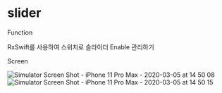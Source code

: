 # slider

Function

RxSwift를 사용하여 스위치로 슬라이더 Enable 관리하기


Screen

![Simulator Screen Shot - iPhone 11 Pro Max - 2020-03-05 at 14 50 08](https://user-images.githubusercontent.com/25197752/77714639-d8634100-701c-11ea-94ed-14ab67403b8f.png)
![Simulator Screen Shot - iPhone 11 Pro Max - 2020-03-05 at 14 50 15](https://user-images.githubusercontent.com/25197752/77714634-d7321400-701c-11ea-8b70-502611bf2e7c.png)
